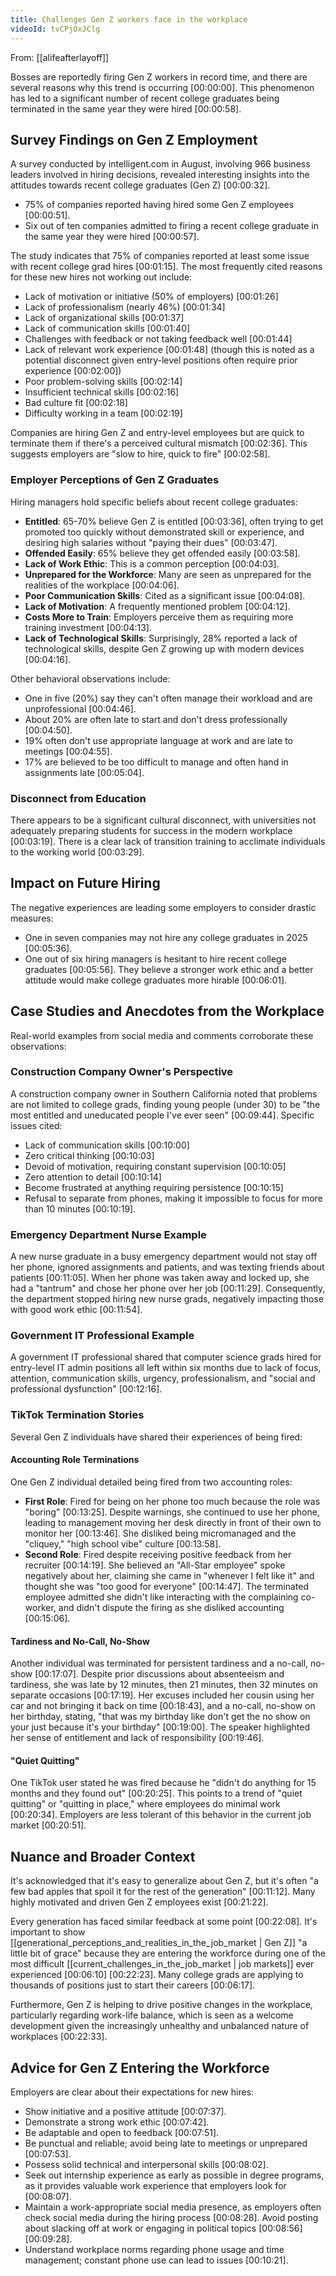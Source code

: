 ```yaml
---
title: Challenges Gen Z workers face in the workplace
videoId: tvCPjOxJClg
---
```


From: [[alifeafterlayoff]] <br/> 

Bosses are reportedly firing Gen Z workers in record time, and there are several reasons why this trend is occurring <a class="yt-timestamp" data-t="00:00:00">[00:00:00]</a>. This phenomenon has led to a significant number of recent college graduates being terminated in the same year they were hired <a class="yt-timestamp" data-t="00:00:58">[00:00:58]</a>.

## Survey Findings on Gen Z Employment

A survey conducted by intelligent.com in August, involving 966 business leaders involved in hiring decisions, revealed interesting insights into the attitudes towards recent college graduates (Gen Z) <a class="yt-timestamp" data-t="00:00:32">[00:00:32]</a>.
*   75% of companies reported having hired some Gen Z employees <a class="yt-timestamp" data-t="00:00:51">[00:00:51]</a>.
*   Six out of ten companies admitted to firing a recent college graduate in the same year they were hired <a class="yt-timestamp" data-t="00:00:57">[00:00:57]</a>.

The study indicates that 75% of companies reported at least some issue with recent college grad hires <a class="yt-timestamp" data-t="00:01:15">[00:01:15]</a>. The most frequently cited reasons for these new hires not working out include:
*   Lack of motivation or initiative (50% of employers) <a class="yt-timestamp" data-t="00:01:26">[00:01:26]</a>
*   Lack of professionalism (nearly 46%) <a class="yt-timestamp" data-t="00:01:34">[00:01:34]</a>
*   Lack of organizational skills <a class="yt-timestamp" data-t="00:01:37">[00:01:37]</a>
*   Lack of communication skills <a class="yt-timestamp" data-t="00:01:40">[00:01:40]</a>
*   Challenges with feedback or not taking feedback well <a class="yt-timestamp" data-t="00:01:44">[00:01:44]</a>
*   Lack of relevant work experience <a class="yt-timestamp" data-t="00:01:48">[00:01:48]</a> (though this is noted as a potential disconnect given entry-level positions often require prior experience <a class="yt-timestamp" data-t="00:02:00">[00:02:00]</a>)
*   Poor problem-solving skills <a class="yt-timestamp" data-t="00:02:14">[00:02:14]</a>
*   Insufficient technical skills <a class="yt-timestamp" data-t="00:02:16">[00:02:16]</a>
*   Bad culture fit <a class="yt-timestamp" data-t="00:02:18">[00:02:18]</a>
*   Difficulty working in a team <a class="yt-timestamp" data-t="00:02:19">[00:02:19]</a>

Companies are hiring Gen Z and entry-level employees but are quick to terminate them if there's a perceived cultural mismatch <a class="yt-timestamp" data-t="00:02:36">[00:02:36]</a>. This suggests employers are "slow to hire, quick to fire" <a class="yt-timestamp" data-t="00:02:58">[00:02:58]</a>.

### Employer Perceptions of Gen Z Graduates

Hiring managers hold specific beliefs about recent college graduates:
*   **Entitled**: 65-70% believe Gen Z is entitled <a class="yt-timestamp" data-t="00:03:36">[00:03:36]</a>, often trying to get promoted too quickly without demonstrated skill or experience, and desiring high salaries without "paying their dues" <a class="yt-timestamp" data-t="00:03:47">[00:03:47]</a>.
*   **Offended Easily**: 65% believe they get offended easily <a class="yt-timestamp" data-t="00:03:58">[00:03:58]</a>.
*   **Lack of Work Ethic**: This is a common perception <a class="yt-timestamp" data-t="00:04:03">[00:04:03]</a>.
*   **Unprepared for the Workforce**: Many are seen as unprepared for the realities of the workplace <a class="yt-timestamp" data-t="00:04:06">[00:04:06]</a>.
*   **Poor Communication Skills**: Cited as a significant issue <a class="yt-timestamp" data-t="00:04:08">[00:04:08]</a>.
*   **Lack of Motivation**: A frequently mentioned problem <a class="yt-timestamp" data-t="00:04:12">[00:04:12]</a>.
*   **Costs More to Train**: Employers perceive them as requiring more training investment <a class="yt-timestamp" data-t="00:04:13">[00:04:13]</a>.
*   **Lack of Technological Skills**: Surprisingly, 28% reported a lack of technological skills, despite Gen Z growing up with modern devices <a class="yt-timestamp" data-t="00:04:16">[00:04:16]</a>.

Other behavioral observations include:
*   One in five (20%) say they can't often manage their workload and are unprofessional <a class="yt-timestamp" data-t="00:04:46">[00:04:46]</a>.
*   About 20% are often late to start and don't dress professionally <a class="yt-timestamp" data-t="00:04:50">[00:04:50]</a>.
*   19% often don't use appropriate language at work and are late to meetings <a class="yt-timestamp" data-t="00:04:55">[00:04:55]</a>.
*   17% are believed to be too difficult to manage and often hand in assignments late <a class="yt-timestamp" data-t="00:05:04">[00:05:04]</a>.

### Disconnect from Education

There appears to be a significant cultural disconnect, with universities not adequately preparing students for success in the modern workplace <a class="yt-timestamp" data-t="00:03:19">[00:03:19]</a>. There is a clear lack of transition training to acclimate individuals to the working world <a class="yt-timestamp" data-t="00:03:29">[00:03:29]</a>.

## Impact on Future Hiring

The negative experiences are leading some employers to consider drastic measures:
*   One in seven companies may not hire any college graduates in 2025 <a class="yt-timestamp" data-t="00:05:36">[00:05:36]</a>.
*   One out of six hiring managers is hesitant to hire recent college graduates <a class="yt-timestamp" data-t="00:05:56">[00:05:56]</a>. They believe a stronger work ethic and a better attitude would make college graduates more hirable <a class="yt-timestamp" data-t="00:06:01">[00:06:01]</a>.

## Case Studies and Anecdotes from the Workplace

Real-world examples from social media and comments corroborate these observations:

### Construction Company Owner's Perspective
A construction company owner in Southern California noted that problems are not limited to college grads, finding young people (under 30) to be "the most entitled and uneducated people I've ever seen" <a class="yt-timestamp" data-t="00:09:44">[00:09:44]</a>. Specific issues cited:
*   Lack of communication skills <a class="yt-timestamp" data-t="00:10:00">[00:10:00]</a>
*   Zero critical thinking <a class="yt-timestamp" data-t="00:10:03">[00:10:03]</a>
*   Devoid of motivation, requiring constant supervision <a class="yt-timestamp" data-t="00:10:05">[00:10:05]</a>
*   Zero attention to detail <a class="yt-timestamp" data-t="00:10:14">[00:10:14]</a>
*   Become frustrated at anything requiring persistence <a class="yt-timestamp" data-t="00:10:15">[00:10:15]</a>
*   Refusal to separate from phones, making it impossible to focus for more than 10 minutes <a class="yt-timestamp" data-t="00:10:19">[00:10:19]</a>.

### Emergency Department Nurse Example
A new nurse graduate in a busy emergency department would not stay off her phone, ignored assignments and patients, and was texting friends about patients <a class="yt-timestamp" data-t="00:11:05">[00:11:05]</a>. When her phone was taken away and locked up, she had a "tantrum" and chose her phone over her job <a class="yt-timestamp" data-t="00:11:29">[00:11:29]</a>. Consequently, the department stopped hiring new nurse grads, negatively impacting those with good work ethic <a class="yt-timestamp" data-t="00:11:54">[00:11:54]</a>.

### Government IT Professional Example
A government IT professional shared that computer science grads hired for entry-level IT admin positions all left within six months due to lack of focus, attention, communication skills, urgency, professionalism, and "social and professional dysfunction" <a class="yt-timestamp" data-t="00:12:16">[00:12:16]</a>.

### TikTok Termination Stories

Several Gen Z individuals have shared their experiences of being fired:

#### Accounting Role Terminations
One Gen Z individual detailed being fired from two accounting roles:
*   **First Role**: Fired for being on her phone too much because the role was "boring" <a class="yt-timestamp" data-t="00:13:25">[00:13:25]</a>. Despite warnings, she continued to use her phone, leading to management moving her desk directly in front of their own to monitor her <a class="yt-timestamp" data-t="00:13:46">[00:13:46]</a>. She disliked being micromanaged and the "cliquey," "high school vibe" culture <a class="yt-timestamp" data-t="00:13:58">[00:13:58]</a>.
*   **Second Role**: Fired despite receiving positive feedback from her recruiter <a class="yt-timestamp" data-t="00:14:19">[00:14:19]</a>. She believed an "All-Star employee" spoke negatively about her, claiming she came in "whenever I felt like it" and thought she was "too good for everyone" <a class="yt-timestamp" data-t="00:14:47">[00:14:47]</a>. The terminated employee admitted she didn't like interacting with the complaining co-worker, and didn't dispute the firing as she disliked accounting <a class="yt-timestamp" data-t="00:15:06">[00:15:06]</a>.

#### Tardiness and No-Call, No-Show
Another individual was terminated for persistent tardiness and a no-call, no-show <a class="yt-timestamp" data-t="00:17:07">[00:17:07]</a>. Despite prior discussions about absenteeism and tardiness, she was late by 12 minutes, then 21 minutes, then 32 minutes on separate occasions <a class="yt-timestamp" data-t="00:17:19">[00:17:19]</a>. Her excuses included her cousin using her car and not bringing it back on time <a class="yt-timestamp" data-t="00:18:43">[00:18:43]</a>, and a no-call, no-show on her birthday, stating, "that was my birthday like don't get the no show on your just because it's your birthday" <a class="yt-timestamp" data-t="00:19:00">[00:19:00]</a>. The speaker highlighted her sense of entitlement and lack of responsibility <a class="yt-timestamp" data-t="00:19:46">[00:19:46]</a>.

#### "Quiet Quitting"
One TikTok user stated he was fired because he "didn't do anything for 15 months and they found out" <a class="yt-timestamp" data-t="00:20:25">[00:20:25]</a>. This points to a trend of "quiet quitting" or "quitting in place," where employees do minimal work <a class="yt-timestamp" data-t="00:20:34">[00:20:34]</a>. Employers are less tolerant of this behavior in the current job market <a class="yt-timestamp" data-t="00:20:51">[00:20:51]</a>.

## Nuance and Broader Context

It's acknowledged that it's easy to generalize about Gen Z, but it's often "a few bad apples that spoil it for the rest of the generation" <a class="yt-timestamp" data-t="00:11:12">[00:11:12]</a>. Many highly motivated and driven Gen Z employees exist <a class="yt-timestamp" data-t="00:21:22">[00:21:22]</a>.

Every generation has faced similar feedback at some point <a class="yt-timestamp" data-t="00:22:08">[00:22:08]</a>. It's important to show [[generational_perceptions_and_realities_in_the_job_market | Gen Z]] "a little bit of grace" because they are entering the workforce during one of the most difficult [[current_challenges_in_the_job_market | job markets]] ever experienced <a class="yt-timestamp" data-t="00:06:10">[00:06:10]</a> <a class="yt-timestamp" data-t="00:22:23">[00:22:23]</a>. Many college grads are applying to thousands of positions just to start their careers <a class="yt-timestamp" data-t="00:06:17">[00:06:17]</a>.

Furthermore, Gen Z is helping to drive positive changes in the workplace, particularly regarding work-life balance, which is seen as a welcome development given the increasingly unhealthy and unbalanced nature of workplaces <a class="yt-timestamp" data-t="00:22:33">[00:22:33]</a>.

## Advice for Gen Z Entering the Workforce

Employers are clear about their expectations for new hires:
*   Show initiative and a positive attitude <a class="yt-timestamp" data-t="00:07:37">[00:07:37]</a>.
*   Demonstrate a strong work ethic <a class="yt-timestamp" data-t="00:07:42">[00:07:42]</a>.
*   Be adaptable and open to feedback <a class="yt-timestamp" data-t="00:07:51">[00:07:51]</a>.
*   Be punctual and reliable; avoid being late to meetings or unprepared <a class="yt-timestamp" data-t="00:07:53">[00:07:53]</a>.
*   Possess solid technical and interpersonal skills <a class="yt-timestamp" data-t="00:08:02">[00:08:02]</a>.
*   Seek out internship experience as early as possible in degree programs, as it provides valuable work experience that employers look for <a class="yt-timestamp" data-t="00:08:07">[00:08:07]</a>.
*   Maintain a work-appropriate social media presence, as employers often check social media during the hiring process <a class="yt-timestamp" data-t="00:08:28">[00:08:28]</a>. Avoid posting about slacking off at work or engaging in political topics <a class="yt-timestamp" data-t="00:08:56">[00:08:56]</a> <a class="yt-timestamp" data-t="00:09:28">[00:09:28]</a>.
*   Understand workplace norms regarding phone usage and time management; constant phone use can lead to issues <a class="yt-timestamp" data-t="00:10:21">[00:10:21]</a>.